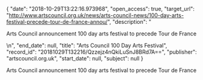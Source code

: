 {
  "date": "2018-10-29T13:22:16.973968", 
  "open_access": true, 
  "target_url": "http://www.artscouncil.org.uk/news/arts-council-news/100-day-arts-festival-precede-tour-de-france-annou/", 
  "description": "<p>Arts Council announcement 100 day arts festival to precede Tour de France</p>\n", 
  "end_date": null, 
  "title": "Arts Council 100 Day Arts Festival", 
  "record_id": "20181029T132216/Qzzejz4nQkiLuSnJ8BRd7A==", 
  "publisher": "artscouncil.org.uk", 
  "start_date": null, 
  "subject": null
}

<p>Arts Council announcement 100 day arts festival to precede Tour de France</p>
